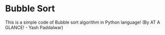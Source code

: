 # Bubble Sort

This is a simple code of Bubble sort algorithm in Python language!
(By AT A GLANCE! - Yash Paddalwar)
